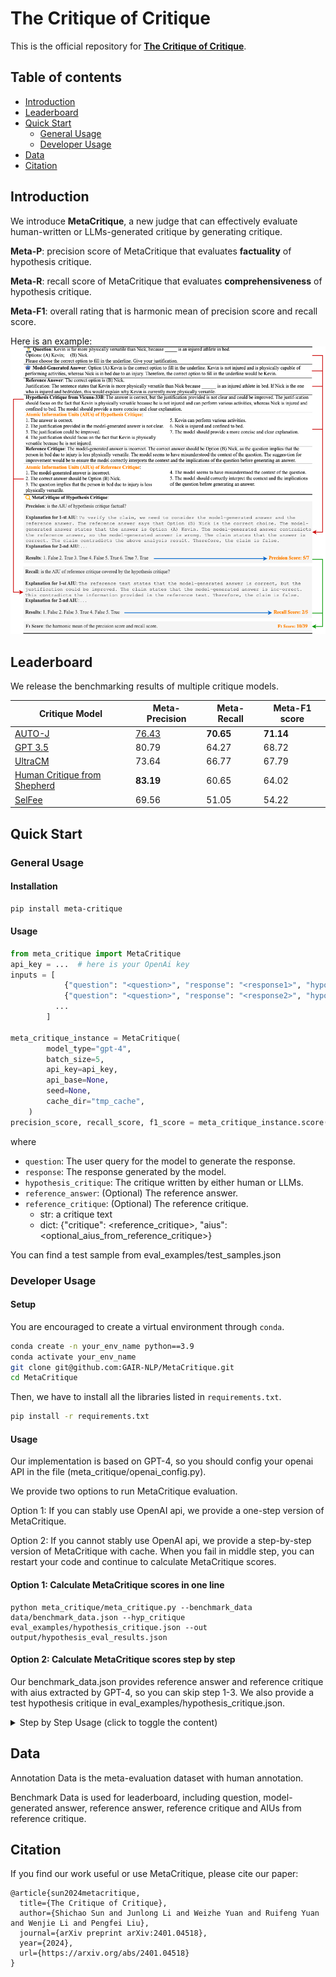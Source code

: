 # The Critique of Critique

This is the official repository for [**The Critique of Critique**](https://arxiv.org/abs/2401.04518).


## Table of contents
- [Introduction](#Introduction)
- [Leaderboard](#leaderboard)
- [Quick Start](#quick-start)
  - [General Usage](#general-usage)
  - [Developer Usage](#developer-usage)
- [Data](#data)
- [Citation](#citation)


## Introduction
We introduce **MetaCritique**, a new judge that can effectively evaluate human-written or LLMs-generated critique by generating critique. 

**Meta-P**: precision score of MetaCritique that evaluates **factuality** of hypothesis critique.

**Meta-R**: recall score of MetaCritique that evaluates **comprehensiveness** of hypothesis critique.

**Meta-F1**: overall rating that is harmonic mean of precision score and recall score.

Here is an example:
<img src="figs/example.png" style="zoom: 70%;" />

## Leaderboard
We release the benchmarking results of multiple critique models.

| Critique Model                                                                     | Meta-Precision | Meta-Recall  | Meta-F1 score |
|---------------------------------------------------------------------------|--| ---- | ---- |
| [AUTO-J](https://github.com/GAIR-NLP/auto-j)                                          | <u>76.43</u> | **70.65**  | **71.14** |
| [GPT 3.5](https://openai.com/blog/gpt-3-5-turbo-fine-tuning-and-api-updates)         | 80.79  | 64.27  | 68.72   |
| [UltraCM](https://github.com/OpenBMB/UltraFeedback)                                   | 73.64 | 66.77  | 67.79 |
| [Human Critique from Shepherd](https://github.com/facebookresearch/Shepherd)          | **83.19** | 60.65   |  64.02   |
| [SelFee](https://github.com/kaistAI/SelFee)                                           | 69.56  |  51.05  |  54.22 |

## Quick Start
### General Usage

#### Installation
```bash
pip install meta-critique
```

#### Usage
```python
from meta_critique import MetaCritique
api_key = ...  # here is your OpenAi key
inputs = [
            {"question": "<question>", "response": "<response1>", "hypothesis_critique": "<hypothesis_critique>"},
            {"question": "<question>", "response": "<response2>", "hypothesis_critique": "<hypothesis_critique>"},
          ...
        ]

meta_critique_instance = MetaCritique(
        model_type="gpt-4",
        batch_size=5,
        api_key=api_key,
        api_base=None,
        seed=None,
        cache_dir="tmp_cache",
    )
precision_score, recall_score, f1_score = meta_critique_instance.score(inputs)
```
where
* `question`: The user query for the model to generate the response.
* `response`: The response generated by the model.
* `hypothesis_critique`: The critique written by either human or LLMs.
* `reference_answer`: (Optional) The reference answer.
* `reference_critique`: (Optional) The reference critique.
  * str: a critique text
  * dict: {"critique": <reference_critique>, "aius": <optional_aius_from_reference_critique>}

You can find a test sample from eval_examples/test_samples.json

### Developer Usage
#### Setup
You are encouraged to create a virtual environment through `conda`.
```bash
conda create -n your_env_name python==3.9
conda activate your_env_name
git clone git@github.com:GAIR-NLP/MetaCritique.git
cd MetaCritique
```
Then, we have to install all the libraries listed in `requirements.txt`. 

```bash
pip install -r requirements.txt
```
#### Usage
Our implementation is based on GPT-4, so you should config your openai API in the file (meta_critique/openai_config.py).

We provide two options to run MetaCritique evaluation.

Option 1: If you can stably use OpenAI api, we provide a one-step version of MetaCritique.

Option 2: If you cannot stably use OpenAI api, we provide a step-by-step version of MetaCritique with cache. 
When you fail in middle step, you can restart your code and continue to calculate MetaCritique scores.

#### Option 1: Calculate MetaCritique scores in one line
```
python meta_critique/meta_critique.py --benchmark_data data/benchmark_data.json --hyp_critique eval_examples/hypothesis_critique.json --out output/hypothesis_eval_results.json
```

#### Option 2: Calculate MetaCritique scores step by step
Our benchmark_data.json provides reference answer and reference critique with aius extracted by GPT-4, so you can skip step 1-3. We also provide a test hypothesis critique in eval_examples/hypothesis_critique.json.

<details>
<summary>Step by Step Usage (click to toggle the content)</summary>

##### 1. generate reference answer
```
python meta_critique/generate_ref_answer.py --data data/benchmark_data.json --out output/ref_answer.json
```

##### 2. generate reference critique
```
python meta_critique/generate_ref_critique.py --data data/benchmark_data.json --out output/ref_critique.json
```

##### 3. extract aius of reference critique
```
python meta_critique/extracting_aius_for_critique.py --data output/ref_critique.json --critique output --out output/reference_aius.json
```

##### 4. extract aius of hypothesis critique
```
python meta_critique/extracting_aius_for_critique.py --data eval_examples/hypothesis_critique.json --critique output --out output/hypothesis_aius.json
```

##### 5. merge all files into one
```
python meta_critique/merge_files.py --data data/benchmark_data.json --hyp_critique eval_examples/hypothesis_critique.json --hyp_aius output/hypothesis_aius.json --out output/hypothesis_eval_examples.json
```

##### 6. conduct precision tasks
```
python meta_critique/evaluate_aiu_precision.py --data output/hypothesis_eval_data.json --out output/hypothesis_precision.json
```

##### 7. conduct recall tasks
```
python meta_critique/evaluate_aiu_recall.py --data output/hypothesis_eval_data.json --out output/hypothesis_recall.json
```

##### 8. calculate scores of precision, recall, f1_score 
```
python meta_critique/cal_meta_scores.py --data output/hypothesis_eval_data.json --precision output/hypothesis_precision.json --recall output/hypothesis_recall.json --out output/hypothesis_eval_results.json
```
</details>

## Data

Annotation Data is the meta-evaluation dataset with human annotation.

Benchmark Data is used for leaderboard, including question, model-generated answer, reference answer, reference critique and AIUs from reference critique.

## Citation

If you find our work useful or use MetaCritique, please cite our paper:
```
@article{sun2024metacritique,
  title={The Critique of Critique},
  author={Shichao Sun and Junlong Li and Weizhe Yuan and Ruifeng Yuan and Wenjie Li and Pengfei Liu},
  journal={arXiv preprint arXiv:2401.04518},
  year={2024},
  url={https://arxiv.org/abs/2401.04518}
}
```

